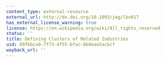 ```yaml
---
content_type: external-resource
external_url: http://dx.doi.org/10.1093/jeg/lbv017
has_external_license_warning: true
license: https://en.wikipedia.org/wiki/All_rights_reserved
status: ''
title: Defining Clusters of Related Industries
uid: 89fbbca9-7f73-4f55-bfac-6b4eae5acbcf
wayback_url: ''
---
```

